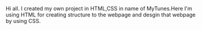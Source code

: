Hi all. I created my own project in HTML,CSS in name of MyTunes.Here I'm using HTML for creating structure to the webpage and desgin that webpage by using CSS. 
